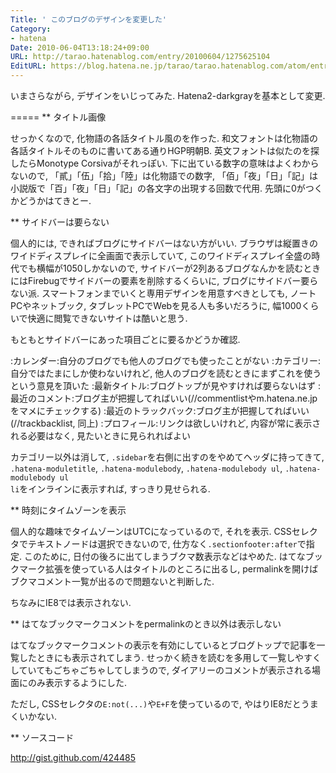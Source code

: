 ```yaml
---
Title: ' このブログのデザインを変更した'
Category:
- hatena
Date: 2010-06-04T13:18:24+09:00
URL: http://tarao.hatenablog.com/entry/20100604/1275625104
EditURL: https://blog.hatena.ne.jp/tarao/tarao.hatenablog.com/atom/entry/6653586347149236265
---
```


いまさらながら, デザインをいじってみた. Hatena2-darkgrayを基本として変更.

=====
** タイトル画像

せっかくなので, 化物語の各話タイトル風のを作った. 和文フォントは化物語の各話タイトルそのものに書いてある通りHGP明朝B. 英文フォントは似たのを探したらMonotype Corsivaがそれっぽい. 下に出ている数字の意味はよくわからないので, 「貳」「伍」「拾」「陸」は化物語での数字, 「佰」「夜」「日」「記」は小説版で「百」「夜」「日」「記」の各文字の出現する回数で代用. 先頭に0がつくかどうかはてきとー.

** サイドバーは要らない

個人的には, できればブログにサイドバーはない方がいい. ブラウザは縦置きのワイドディスプレイに全画面で表示していて, このワイドディスプレイ全盛の時代でも横幅が1050しかないので, サイドバーが2列あるブログなんかを読むときにはFirebugでサイドバーの要素を削除するくらいに, ブログにサイドバー要らない派. スマートフォンまでいくと専用デザインを用意すべきとしても, ノートPCやネットブック, タブレットPCでWebを見る人も多いだろうに, 幅1000くらいで快適に閲覧できないサイトは酷いと思う.

もともとサイドバーにあった項目ごとに要るかどうか確認.

:カレンダー:自分のブログでも他人のブログでも使ったことがない
:カテゴリー:自分ではたまにしか使わないけれど, 他人のブログを読むときにまずこれを使うという意見を頂いた
:最新タイトル:ブログトップが見やすければ要らないはず
:最近のコメント:ブログ主が把握してればいい(/<id>/commentlistやm.hatena.ne.jpをマメにチェックする)
:最近のトラックバック:ブログ主が把握してればいい(/<id>/trackbacklist, 同上)
:プロフィール:リンクは欲しいけれど, 内容が常に表示される必要はなく, 見たいときに見られればよい

カテゴリー以外は消して, <code>.sidebar</code>を右側に出すのをやめてヘッダに持ってきて, <code>.hatena-moduletitle</code>, <code>.hatena-modulebody</code>, <code>.hatena-modulebody ul</code>, <code>.hatena-modulebody ul li</code>をインラインに表示すれば, すっきり見せられる.

** 時刻にタイムゾーンを表示

個人的な趣味でタイムゾーンはUTCになっているので, それを表示. CSSセレクタでテキストノードは選択できないので, 仕方なく<code>.sectionfooter:after</code>で指定. このために, 日付の後ろに出てしまうブクマ数表示などはやめた. はてなブックマーク拡張を使っている人はタイトルのところに出るし, permalinkを開けばブクマコメント一覧が出るので問題ないと判断した.

ちなみにIE8では表示されない.

** はてなブックマークコメントをpermalinkのとき以外は表示しない

はてなブックマークコメントの表示を有効にしているとブログトップで記事を一覧したときにも表示されてしまう. せっかく続きを読むを多用して一覧しやすくしていてもごちゃごちゃしてしまうので, ダイアリーのコメントが表示される場面にのみ表示するようにした.

ただし, CSSセレクタの<code>E:not(...)</code>や<code>E+F</code>を使っているので, やはりIE8だとうまくいかない.

** ソースコード

http://gist.github.com/424485
